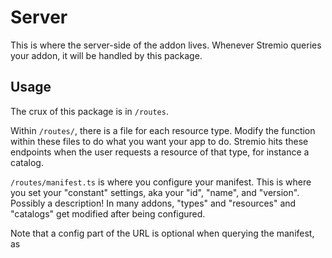 # Server

This is where the server-side of the addon lives. Whenever Stremio queries your addon, it will be handled by this package.

## Usage

The crux of this package is in `/routes`.

Within `/routes/`, there is a file for each resource type. Modify the function within these files to do what you want your app to do. Stremio hits these endpoints when the user requests a resource of that type, for instance a catalog.

`/routes/manifest.ts` is where you configure your manifest. This is where you set your "constant" settings, aka your "id", "name", and "version". Possibly a description! In many addons, "types" and "resources" and "catalogs" get modified after being configured.

Note that a config part of the URL is optional when querying the manifest, as
